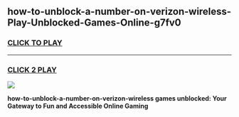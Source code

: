 
## how-to-unblock-a-number-on-verizon-wireless-Play-Unblocked-Games-Online-g7fv0
<h3>
<a href="https://premium76.site?title=how-to-unblock-a-number-on-verizon-wireless&ref=25A">CLICK TO PLAY</a></h3>
<hr>

<h3>
<a href="https://premium76.site?title=how-to-unblock-a-number-on-verizon-wireless&ref=25A">CLICK 2 PLAY</a>
  
</h3>

<a href="https://premium76.site?title=how-to-unblock-a-number-on-verizon-wireless&ref=25A"><img src="https://clearcache.store/games.png"></a>


**how-to-unblock-a-number-on-verizon-wireless games unblocked: Your Gateway to Fun and Accessible Online Gaming**
